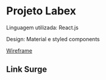 # Projeto Labex 

Linguagem utilizada: React.js

Design: Material e styled components 

[Wireframe](https://viewer.diagrams.net/?tags=%7B%7D&highlight=0000ff&edit=_blank&layers=1&nav=1#R3V1de6LIEv4t58LL5KFpPi%2BJkIz7GM1RJ2fm3DFKDLsqLpJJsr9%2BG%2FlQuhrFkQZ69nk2Aw1o83Z11dtV1WUP99cfD6G7fX0MFt6qJ0uLjx62ezL5z9TIP3HLZ9KiGWnDMvQXSRM6NEz9f7y0UUpb3%2FyFtyvcGAXBKvK3xcZ5sNl486jQ5oZh8F687SVYFb916y490DCduyvY%2Bj9%2FEb0mrYasH9q%2FeP7yNftmpJnJlbWb3Zy%2Bye7VXQTvR03Y6eF%2BGARRcrT%2B6HurGLwMl%2BS5%2B5KrecdCbxNVeWAyWD%2B9%2FX%2B5%2BGv8PXqYqD9mI9u%2BSQfjp7t6S1847Wz0mSHw%2FupH3nTrzuPzdzLKPXz3Gq1X5AyRQ3e3TXB%2F8T888lV3uygM%2FvL6wSoI9x%2BAdcfSHIlcSb%2FLCyPvo%2FQlUA4NkSkvWHtR%2BEluSR%2B4yeFM5Ukx0%2FP3w%2BhgI217PRqZvNFNJWKZf%2FgBNHKQ4nYBhkg5D2IYvG0WMTx2DMQZSF%2F81eoIP1nR7%2B7vu4uswg1YwYQTMRBTEAsxxAsyGUA2HD%2BMScvQunO%2BAfjIJxJF6v2KSP54eeGNJ8ZqQSI1CC%2BSGfAiiRu8UAK9BbEX6WkQRq%2FBMti4K%2BfQelec%2B4d7hkGwTeH904uiz9T4uW9RUASfwBV%2Bfoufv1Wz0%2B%2Fpx%2B1P7I%2FC2Wd6lvQ17uDpASDvE7yFc%2B%2FEi%2BPU9Lrh0ovO6kI4oqG3ciP%2FZ7EjrOFJH30KfNLFg3LSKd2kUyOcdCx9ihrkvBu%2FPu4YTKvngfXgjKYnFD06P6vKZ09OFlA9U0lWilNJxnAumSyryWsmaUYbM6nGGcFH0A1cFHSVVmWcBR1SGWviWKTFsh9FkXVFKWLYuqwj0YgM4IKm1D7LVkuoza9SmnIEy%2Fg3D2RZLFtrkmTLcMoPRtP%2BxHl2JjdT58Skr7CSqWM2Fw2XqjBIoNQoYKboZOBGlopCqDGmN1IZoNK0qzZQFSiFw8F0Flsem8igxBnhWkBFlOlmSCpmTW2VF6jZB4vLsUw25FeSLEStJkx6OV5CsqwwdD%2BPbtvGN%2BzKv4fW9SqiPHRn7jfP3F%2F2HgeZSXpcL0OE6i%2B1F9bV5qIVx5d23iA3a2DUCnTxIli7wXQqc0h%2BwJZ5x5qgkIm%2FrClgG6WQKnSPONP%2BePglNt9fH63Mfp9aQV4lxnWgimhUWXqAxYlkbrCWMvNE00pP1uQChDtHkEy1IkHitjBX4ZpyNH680og1K6ZIkluXUxhEHNiWLRiMDGFsGEYdwDhzvs3G2RKob41sguvsazzpRUJWV6shy2%2BaGwDZp8n4fjCdWtD4dxlKhFoXUsj%2Bj0393ij1%2Brhn2KfW6h1EluVWahRZDbL%2B5%2FFwZk14mfTavUo5XjmoWS7MGWJ6agV%2FHaYaAE8sB4iWrljOxl01lT02l3lKLnVwGPSAGw04IDJMjlXQiLBfkSZK1%2BYJ5MHWduXP3ViVW%2Fr%2BLw5iod789N2F24vz7dYx2G9zb7cL%2FsNL19ceBi8KrGEwtD4ro0TjpvUh6RuOHwajnqy56ximzY%2FdNn%2F3OuOFdbokNDpqzeApCtuHxgvYzDUqtq9HN%2FRbKv7FEFlThchmpLt%2BYCFPcR6twZCX9q0DRSqGqDMSAmSWeHJbkejQhk2d0ZdTC7vOgai3DiL0j9XCmI9tDl9IKcJsMNQmM8mCG6KQBzij2UQcRA29a4g2kWDP05SbGHpvmjblkCOdkMdfCjN2AT5e6EHn13VEqJVU8Cq4Nhrz0qEj7MkajBzCg%2BJcycFoMCWKczZ4PuVhbNuma5QBMg2IKjsiw4tdGqJ7wWhIkcQgm8x8An7ppxgB9MRygxkp0zu%2F%2FQAZ7NHh7AeDMY%2FTmTumpl75AMINuNoMyLD7k72njXdCXt3TUtc7Ny0NdkLz15komBpm5zBFGFJDwVSdXlXVSbW4%2FIGmUWmnvkKn9NeUHalRScgoE5UyHQgeUJoINxhw9cE31aZ21YdoHyKSGE7EnNM1Qp8NuCoRHlWU7QxoD9WSrQlCo9q6rGZmrm5Um%2FMzQlRZe%2BIaRlX%2B%2FWRVbl1Wc7olLAEyq241N1tZ6iEJ0aw36QhfFmLCFGswzkTAt%2FHh23ple%2FE8%2BKw6XbLKNriemWGC5TAjl5pZuIGXW8msUKKlu%2FAhRb6FjrlmAYSLVZEANNsHsEIgqLsAyoz0SBZ83LIjzQoxoA7BR%2FOCivqPH3xwuTXz4gSuefye%2F8QJXX%2BTC7K08Hben%2B7%2BYOURExx3Jn7Od5f7%2B3v4vidrK9Lfux%2FkoraMj6b%2BGuYrSYymvruZE%2BscgqHraLqYSXkcTFaWMGsg1ZwacmB4FVRxp0PKCDMKOTUcU0ZSBX18mVRmsiedFNEGY8%2BX4MwNZmZ%2Bo2hpeJpSAdlGw8%2BEUgNgbWfanwz2uy90a79tSIidlzptLRXGVixZYqyiuVWjIOMLJbTJOm%2B94ypvt3Je9a2k0Jv34Uffjo6%2FHx0fHolPsid2xLZHVlwflTRsgo1X7yIeSSnhOB%2FGwLUU0ro4%2BEDHU5UzwQedpsQXP4DT3Shc%2FQQIQUdBtnFwPCXtT87IdkYzZwppXH4fvGQ9TcbP%2B7hvQgArcD3OTRMn7VLcnw7rNuAjVJnJx%2Fn6tJFdB4hRslas1FnNoGDVGOnIje6hSVNPBKryRjgwnVTXPi9HkNdcN7850sJrAOSFX2Z1xCbceT7UKWSbJdzZS5TlQnW59AahY0V1aTICVc2W3kDZvBan9sYhFN2d2htIPl17J2Z8Q2vkzLpcM4IBbOvVOBCjLibhxjGqN%2BQD0%2F9FgpS117VhSKHnkvZZCARo%2B8U4kAydmHZcHmYP5%2F4vFgzT1stwIJmR7yfUDgSEVJhEVbHKML%2FVkdyleu%2Fn%2FVdZKl8F%2F5VUeYA4Z6Zg2pFKleNgPNFKAY8cXEilxXA%2BoHzHfXfmVyaGx2orC9q6C3%2Fuk3kjcOEOItwdDMXiM87WxG1qj7tcC4vhomSVA2%2FcRYkZ%2FNub%2B7tDMZrQW%2FoEGg5i3ZgmAYk2WEW3MkxVaj7JADozbSdn6jm1LIYYpf9%2BjQsV%2FrG%2FTF5cuh8PyN9Yt9tdLm0Bg0GH1N72HCS4QsrT7xWU9DYLjiFJVPk3rKRaMosZEcHyYFD2KclrgL1VcMcpvfcO68otpov%2B1LRTS8%2FIe97tM8QSxD4vfkDRzuwFA1NWa4K54pINNuJshKWLz7X%2F0x%2F5ml9gUMEPqlR1tnFElVFJQTBUaVHtAKjy7waqzvpRzYZBZSQjiAaq2T1UobNdLD8mANVgLPlrcrKQ08MPcSds4fBz5tj5Fw%3D%3D)

## Link Surge
